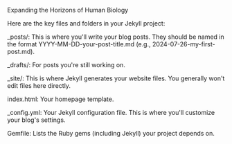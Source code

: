 Expanding the Horizons of Human Biology


Here are the key files and folders in your Jekyll project:

  _posts/: This is where you'll write your blog posts. They should be named in the format YYYY-MM-DD-your-post-title.md (e.g., 2024-07-26-my-first-post.md).
  
  _drafts/: For posts you're still working on.
  
  _site/: This is where Jekyll generates your website files. You generally won't edit files here directly.
  
  index.html: Your homepage template.
  
  _config.yml: Your Jekyll configuration file. This is where you'll customize your blog's settings.
  
  Gemfile: Lists the Ruby gems (including Jekyll) your project depends on.
  
  
